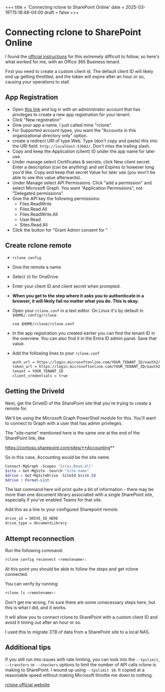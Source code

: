 +++
title = 'Connecting rclone to SharePoint Online'
date = 2025-03-19T15:18:48-04:00
draft = false
+++

# Connecting rclone to SharePoint Online

I found the [official instructions](https://rclone.org/onedrive/) for this extremely difficult to follow, so here's what worked for me, with an Office 365 Business tenant.

First you need to create a custom client id. The default client ID will likely end up getting throttled, and the token will expire after an hour or so, causing your operations to stall.

## App Registration

- Open [this link](https://portal.azure.com/#blade/Microsoft_AAD_RegisteredApps/ApplicationsListBlade) and log in with an administrator account that has privileges to create a new app registration for your tenant.
- Click "New registration"
- Give your app a name, I just called mine "rclone".
- For Supported account types, you want the "Accounts in this organizational directory only" option.
- create a redirect URI of type Web. Type (don't copy and paste) this into the URI field. `http://localhost:53682/`. Don't miss the trailing slash.
- Copy and keep the Application (client) ID under the app name for later use.
- Under manage select Certificates & secrets, click New client secret. Enter a description (can be anything) and set Expires to however long you'd like. Copy and keep that secret Value for later use (you won't be able to see this value afterwards).
- Under Manage select API Permissions. Click "add a permission" and select Microsoft Graph. You want "Application Permissions", not "Delegated permissions".
- Give the API key the following permissions:
    - Files.ReadWrite
    - Files.Read.All
    - Files.ReadWrite.All
    - User.Read
    - Sites.Read.All
- Click the button for "Grant Admin consent for <org name>"

## Create rclone remote

- `rclone config`
- Give the remote a name
- Select `35` for OneDrive.
- Enter your client ID and client secret when prompted.
- **When you get to the step where it asks you to authenticate in a browser, it will likely fail no matter what you do. This is okay.**
- Open your `rclone.conf` in a text editor. On Linux it's by default in `$HOME/.config/rclone`

    ```vim $HOME/rclone/rclone.conf```

- In the app registration you created earlier you can find the tenant ID in the overview. You can also find it in the Entra ID admin panel. Save that value.
- Add the following lines to your `rclone.conf`

    ```bash
    auth_url = https://login.microsoftonline.com/YOUR_TENANT_ID/oauth2/v2.0/authorize
    token_url = https://login.microsoftonline.com/YOUR_TENANT_ID/oauth2/v2.0/token
    tenant = YOUR_TENANT_ID
    client_credentials = true
    ``` 

## Getting the DriveId

Next, get the DriveID of the SharePoint site that you're trying to create a remote for.

We'll be using the Microsoft Graph PowerShell module for this. You'll want to connect to Graph with a user that has admin privileges.

The "site-name" mentioned here is the same one at the end of the SharePoint link, like  

https://contoso.sharepoint.com/sites/**Accounting**

So in this case, Accounting would be the site name.

```ps1
Connect-MgGraph -Scopes "Sites.Read.All"
$site = Get-MgSite -Search "Site-name"
$drive = Get-MgSiteDrive -SiteId $site.Id
$drive | Format-List
```

The last command here will print quite a bit of information - there may be more than one document library associated with a single SharePoint site, especially if you've enabled Teams for that site.

Add this as a line to your configured Sharepoint remote.

```bash
drive_id = DRIVE_ID_HERE
drive_type = documentLibrary
```

## Attempt reconnection

Run the following command:

```bash
rclone config reconnect <remotename>:
```

At this point you should be able to follow the steps and get rclone connected.

You can verify by running:

```bash
rclone ls <remotename>:
```

Don't get me wrong, I'm sure there are some unnecessary steps here, but this is what I did, and it works.

It will allow you to connect rclone to SharePoint with a custom client ID and avoid it timing out after an hour or so.

I used this to migrate 3TB of data from a SharePoint site to a local NAS.

## Additional tips

If you still run into issues with rate limiting, you can look into the `--tpslimit`, `--transfers` or `--checkers` options to limit the number of API calls rclone is making to SharePoint. I wound up using `--tpslimit 10`. It copied at a reasonable speed without making Microsoft throttle me down to nothing.

[rclone official website](https://rclone.org/)
